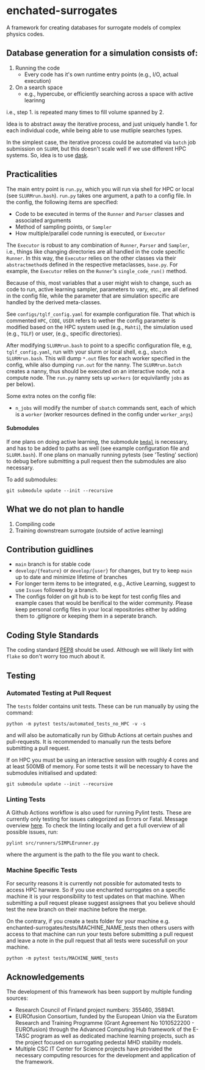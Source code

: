 # enchated-surrogates

A framework for creating databases for surrogate models of complex physics codes.

## Database generation for a simulation consists of: 

1. Running the code
    - Every code has it's own runtime entry points (e.g., I/O, actual execution)
2. On a search space
    - e.g., hypercube, or efficiently searching across a space with active learinng

i.e., step 1. is repeated many times to fill volume spanned by 2. 

Idea is to abstract away the iterative process, and just uniquely handle 1. for each individual code, while being able to use mutliple searches types. 

In the simplest case, the iterative process could be automated via `batch` job submission on `SLURM`, but this doesn't scale well if we use different HPC systems. So, idea is to use [dask](https://jobqueue.dask.org/en/latest/examples.html#slurm-deployments). 

## Practicalities

The main entry point is `run.py`, which you will run via shell for HPC or local (see `SLURMrun.bash`). `run.py` takes one argument, a path to a config file. In the config, the following items are specified: 

- Code to be executed in terms of the `Runner` and `Parser` classes and associated arguments 
- Method of sampling points, or `Sampler` 
- How multiple/parallel code running is executed, or `Executor`

The `Executor` is robust to any combination of `Runner`, `Parser` and `Sampler`, i.e., things like changing directories are all handled in the code specific `Runner`. In this way, the `Executor` relies on the other classes via their `abstractmethod`s defined in the respective metaclasses, `base.py`. For example, the `Executor` relies on the `Runner`'s `single_code_run()` method.  

Because of this, most variables that a user might wish to change, such as code to run, active learning sampler, parameters to vary, etc., are all defined in the config file, while the parameter that are simulation specific are handled by the derived meta-classes.  

See `configs/tglf_config.yaml` for example configuration file. That which is commented `HPC`, `CODE`, `USER` refers to wether the config parameter is modified based on the HPC system used (e.g., `Mahti`), the simulation used (e.g., `TGLF`) or user, (e.g., specific directories).

After modifying `SLURMrun.bash` to point to a specific configuration file, e.g, `tglf_config.yaml`, run with your slurm or local shell, e.g., `sbatch SLURMrun.bash`. This will dump `*.out` files for each worker specified in the config, while also dumping `run.out` for the nanny. The `SLURMrun.batch` creates a nanny, thus should be executed on an interactive node, not a compute node. The `run.py` nanny sets up `workers` (or equivilantly `jobs` as per below).

Some extra notes on the config file: 

- `n_jobs` will modify the number of `sbatch` commands sent, each of which is a `worker` (worker resources defined in the config under `worker_args`)
 

#### Submodules 

If one plans on doing active learning, the submodule [`bmdal`](https://github.com/BlackHC/2302.08981/tree/main) is necessary, and has to be added to paths as well (see example configuration file and `SLURM.bash`). 
If one plans on manually running pytests (see 'Testing' section) to debug before submitting a pull request then the submodules are also necessary. 

To add submodules: 

    git submodule update --init --recursive

## What we do not plan to handle

1. Compiling code
2. Training downstream surrogate (outside of active learning)

## Contribution guidlines

- `main` branch is for stable code
- `develop/{feature}` or `develop/{user}` for changes, but try to keep `main` up to date and minimize lifetime of branches
- For longer term items to be integrated, e.g., Active Learning, suggest to use `Issues` followed by a branch. 
- The configs folder on git hub is to be kept for test config files and example cases that would be benifical to the wider community. Please keep personal config files in your local repositories either by adding them to .gitignore or keeping them in a seperate branch. 

## Coding Style Standards

The coding standard [PEP8](https://peps.python.org/pep-0008/) should be used. 
Although we will likely lint with `flake` so don't worry too much about it. 


## Testing
### Automated Testing at Pull Request
The `tests` folder contains unit tests. These can be run manually by using the command:

    python -m pytest tests/automated_tests_no_HPC -v -s

and will also be automatically run by Github Actions at certain pushes and pull-requests. It is recommended to manually run the tests before submitting a pull request.

If on HPC you must be using an interactive session with roughly 4 cores and at least 500MB of memory. For some tests it will be necessary to have the submodules initialised and updated:

    git submodule update --init --recursive

### Linting Tests
A Github Actions workflow is also used for running Pylint tests. These are currently only testing for issues categorized as Errors or Fatal. Message overview [here](https://pylint.pycqa.org/en/latest/user_guide/messages/messages_overview.html).
To check the linting locally and get a full overview of all possible issues, run:

    pylint src/runners/SIMPLErunner.py 

where the argument is the path to the file you want to check.

### Machine Specific Tests
For security reasons it is currently not possible for automated tests to access HPC harware. So if you use enchanted surrogates on a specific machine it is your responsibility to test updates on that machine. When submitting a pull request please suggest assignees that you believe should test the new branch on their machine before the merge. 

On the contrary, if you create a tests folder for your machine e.g. enchanted-surrogates/tests/MACHINE_NAME_tests then others users with access to that machine can run your tests before submitting a pull request and leave a note in the pull request that all tests were sucessfull on your machine.

    python -m pytest tests/MACHINE_NAME_tests

## Acknowledgements
The development of this framework has been support by multiple funding sources:
- Research Council of Finland project numbers: 355460, 358941.
- EUROfusion Consortium, funded by the European Union via the Euratom Research and Training Programme (Grant Agreement No 1010522200 - EUROfusion) through the Advanced Computing Hub framework of the E-TASC program as well as dedicated machine learning projects, such as the project focused on surrogating pedestal MHD stability models.
- Multiple CSC IT Center for Science projects have provided the necessary computing resources for the development and application of the framework. 
